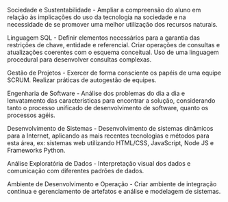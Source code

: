 Sociedade e Sustentabilidade  - Ampliar	a	compreensão	do	aluno	em	relação	às	implicações	do	uso	da	tecnologia	na	sociedade	e	na	necessidade	de se	promover	uma	melhor	utilização	dos	recursos	naturais.  

Linguagem SQL -  Definir	elementos	necessários	para	a	garantia	das	restrições	de	chave,	entidade	e	referencial. Criar	operações	de	consultas	e	atualizações	coerentes	com	o	esquema	conceitual. Uso	de	uma	linguagem procedural	para	desenvolver	consultas	complexas.   

Gestão de Projetos - Exercer	de	forma	consciente	os	papéis	de	uma	equipe	SCRUM. Realizar	práticas	de	autogestão	de	equipes.    

Engenharia de Software - Análise dos problemas do dia a dia e lenvatamento das caracteristicas para encontrar a solução, considerando tanto o processo unificado de desenvolvimento de software, quanto os processos agéis.  

Desenvolvimento de Sistemas - Desenvolvimento	 de	 sistemas	 dinâmicos	 para	 a	 Internet,	 aplicando	 as	 mais	 recentes	tecnologias	e	métodos	para	esta	área, ex: sistemas	web	utilizando	HTML/CSS,	JavaScript,	Node	JS	e	Frameworks	Python.  

Análise Exploratória de Dados - Interpretação	visual	dos	dados	e	comunicação com	diferentes	padrões	de dados.  

Ambiente de Desenvolvimento e Operação - Criar	ambiente	de	integração	contínua e gerenciamento de artefatos e análise e modelagem de sistemas.
